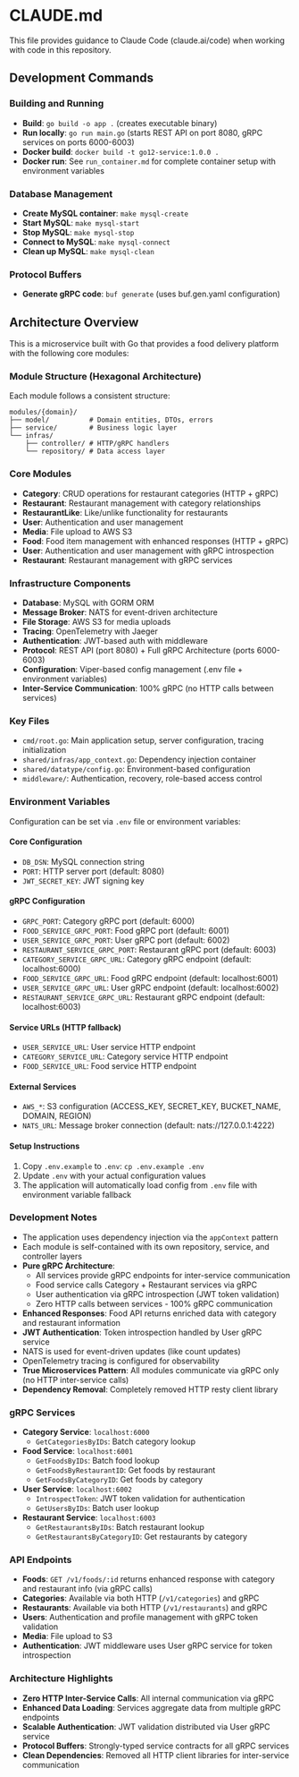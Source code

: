 # CLAUDE.md

This file provides guidance to Claude Code (claude.ai/code) when working with code in this repository.

## Development Commands

### Building and Running
- **Build**: `go build -o app .` (creates executable binary)
- **Run locally**: `go run main.go` (starts REST API on port 8080, gRPC services on ports 6000-6003)
- **Docker build**: `docker build -t go12-service:1.0.0 .`
- **Docker run**: See `run_container.md` for complete container setup with environment variables

### Database Management
- **Create MySQL container**: `make mysql-create`
- **Start MySQL**: `make mysql-start`
- **Stop MySQL**: `make mysql-stop`
- **Connect to MySQL**: `make mysql-connect`
- **Clean up MySQL**: `make mysql-clean`

### Protocol Buffers
- **Generate gRPC code**: `buf generate` (uses buf.gen.yaml configuration)

## Architecture Overview

This is a microservice built with Go that provides a food delivery platform with the following core modules:

### Module Structure (Hexagonal Architecture)
Each module follows a consistent structure:
```
modules/{domain}/
├── model/          # Domain entities, DTOs, errors
├── service/        # Business logic layer
└── infras/
    ├── controller/ # HTTP/gRPC handlers
    └── repository/ # Data access layer
```

### Core Modules
- **Category**: CRUD operations for restaurant categories (HTTP + gRPC)
- **Restaurant**: Restaurant management with category relationships
- **RestaurantLike**: Like/unlike functionality for restaurants
- **User**: Authentication and user management
- **Media**: File upload to AWS S3
- **Food**: Food item management with enhanced responses (HTTP + gRPC)
- **User**: Authentication and user management with gRPC introspection
- **Restaurant**: Restaurant management with gRPC services

### Infrastructure Components
- **Database**: MySQL with GORM ORM
- **Message Broker**: NATS for event-driven architecture
- **File Storage**: AWS S3 for media uploads
- **Tracing**: OpenTelemetry with Jaeger
- **Authentication**: JWT-based auth with middleware
- **Protocol**: REST API (port 8080) + Full gRPC Architecture (ports 6000-6003)
- **Configuration**: Viper-based config management (.env file + environment variables)
- **Inter-Service Communication**: 100% gRPC (no HTTP calls between services)

### Key Files
- `cmd/root.go`: Main application setup, server configuration, tracing initialization
- `shared/infras/app_context.go`: Dependency injection container
- `shared/datatype/config.go`: Environment-based configuration
- `middleware/`: Authentication, recovery, role-based access control

### Environment Variables
Configuration can be set via `.env` file or environment variables:

#### Core Configuration
- `DB_DSN`: MySQL connection string
- `PORT`: HTTP server port (default: 8080)
- `JWT_SECRET_KEY`: JWT signing key

#### gRPC Configuration  
- `GRPC_PORT`: Category gRPC port (default: 6000)
- `FOOD_SERVICE_GRPC_PORT`: Food gRPC port (default: 6001)
- `USER_SERVICE_GRPC_PORT`: User gRPC port (default: 6002)
- `RESTAURANT_SERVICE_GRPC_PORT`: Restaurant gRPC port (default: 6003)
- `CATEGORY_SERVICE_GRPC_URL`: Category gRPC endpoint (default: localhost:6000)
- `FOOD_SERVICE_GRPC_URL`: Food gRPC endpoint (default: localhost:6001)
- `USER_SERVICE_GRPC_URL`: User gRPC endpoint (default: localhost:6002)
- `RESTAURANT_SERVICE_GRPC_URL`: Restaurant gRPC endpoint (default: localhost:6003)

#### Service URLs (HTTP fallback)
- `USER_SERVICE_URL`: User service HTTP endpoint
- `CATEGORY_SERVICE_URL`: Category service HTTP endpoint
- `FOOD_SERVICE_URL`: Food service HTTP endpoint

#### External Services
- `AWS_*`: S3 configuration (ACCESS_KEY, SECRET_KEY, BUCKET_NAME, DOMAIN, REGION)
- `NATS_URL`: Message broker connection (default: nats://127.0.0.1:4222)

#### Setup Instructions
1. Copy `.env.example` to `.env`: `cp .env.example .env`
2. Update `.env` with your actual configuration values
3. The application will automatically load config from `.env` file with environment variable fallback

### Development Notes
- The application uses dependency injection via the `appContext` pattern
- Each module is self-contained with its own repository, service, and controller layers
- **Pure gRPC Architecture**: 
  - All services provide gRPC endpoints for inter-service communication
  - Food service calls Category + Restaurant services via gRPC
  - User authentication via gRPC introspection (JWT token validation)
  - Zero HTTP calls between services - 100% gRPC communication
- **Enhanced Responses**: Food API returns enriched data with category and restaurant information
- **JWT Authentication**: Token introspection handled by User gRPC service
- NATS is used for event-driven updates (like count updates)
- OpenTelemetry tracing is configured for observability
- **True Microservices Pattern**: All modules communicate via gRPC only (no HTTP inter-service calls)
- **Dependency Removal**: Completely removed HTTP resty client library

### gRPC Services
- **Category Service**: `localhost:6000`
  - `GetCategoriesByIDs`: Batch category lookup
- **Food Service**: `localhost:6001`
  - `GetFoodsByIDs`: Batch food lookup
  - `GetFoodsByRestaurantID`: Get foods by restaurant
  - `GetFoodsByCategoryID`: Get foods by category
- **User Service**: `localhost:6002`
  - `IntrospectToken`: JWT token validation for authentication
  - `GetUsersByIDs`: Batch user lookup
- **Restaurant Service**: `localhost:6003`
  - `GetRestaurantsByIDs`: Batch restaurant lookup
  - `GetRestaurantsByCategoryID`: Get restaurants by category

### API Endpoints
- **Foods**: `GET /v1/foods/:id` returns enhanced response with category and restaurant info (via gRPC calls)
- **Categories**: Available via both HTTP (`/v1/categories`) and gRPC
- **Restaurants**: Available via both HTTP (`/v1/restaurants`) and gRPC
- **Users**: Authentication and profile management with gRPC token validation
- **Media**: File upload to S3
- **Authentication**: JWT middleware uses User gRPC service for token introspection

### Architecture Highlights
- **Zero HTTP Inter-Service Calls**: All internal communication via gRPC
- **Enhanced Data Loading**: Services aggregate data from multiple gRPC endpoints
- **Scalable Authentication**: JWT validation distributed via User gRPC service
- **Protocol Buffers**: Strongly-typed service contracts for all gRPC services
- **Clean Dependencies**: Removed all HTTP client libraries for inter-service communication